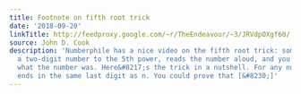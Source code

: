 ```yaml
---
title: Footnote on fifth root trick
date: '2018-09-20'
linkTitle: http://feedproxy.google.com/~r/TheEndeavour/~3/JRVdpOXgf60/
source: John D. Cook
description: 'Numberphile has a nice video on the fifth root trick: someone raises
  a two-digit number to the 5th power, reads the number aloud, and you tell them immediately
  what the number was. Here&#8217;s the trick in a nutshell. For any number n, n5
  ends in the same last digit as n. You could prove that [&#8230;]'
---
```

